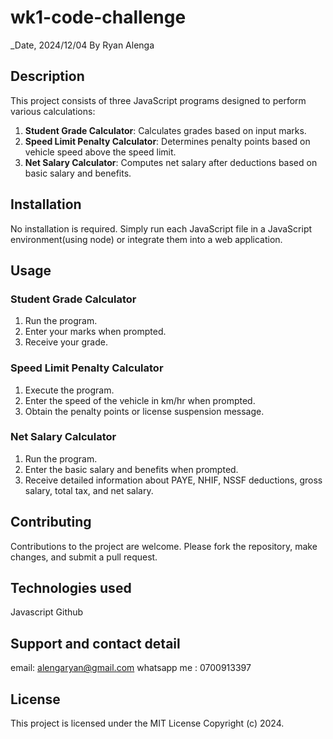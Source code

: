 # wk1-code-challenge
_Date, 2024/12/04
By Ryan Alenga

## Description
This project consists of three JavaScript programs designed to perform various calculations:

1. **Student Grade Calculator**: Calculates grades based on input marks.
2. **Speed Limit Penalty Calculator**: Determines penalty points based on vehicle speed above the speed limit.
3. **Net Salary Calculator**: Computes net salary after deductions based on basic salary and benefits.

## Installation
No installation is required. Simply run each JavaScript file in a JavaScript environment(using node) or integrate them into a web application.

## Usage

### Student Grade Calculator
1. Run the program.
2. Enter your marks when prompted.
3. Receive your grade.

### Speed Limit Penalty Calculator
1. Execute the program.
2. Enter the speed of the vehicle in km/hr when prompted.
3. Obtain the penalty points or license suspension message.

### Net Salary Calculator
1. Run the program.
2. Enter the basic salary and benefits when prompted.
3. Receive detailed information about PAYE, NHIF, NSSF deductions, gross salary, total tax, and net salary.

## Contributing
Contributions to the project are welcome. Please fork the repository, make changes, and submit a pull request.

## Technologies used
Javascript Github

## Support and contact detail
email: alengaryan@gmail.com
whatsapp me : 0700913397

## License
This project is licensed under the MIT License Copyright (c) 2024.
